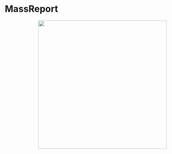 # MassReport
<img align="right" width="400" height="400" src="https://cdn.discordapp.com/attachments/814443086524055585/815227799212261376/20210223_181953.jpg">

